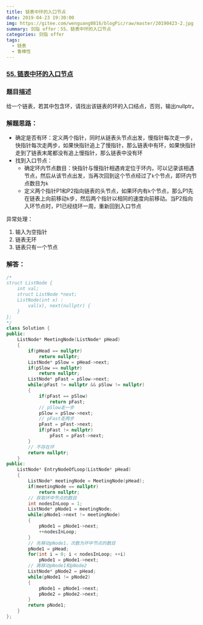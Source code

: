 ```yaml
---
title: 链表中环的入口节点
date: 2019-04-23 19:30:00
img: https://gitee.com/wenguang0816/blogPic/raw/master/20190423-2.jpg
summary: 剑指 offer：55、链表中环的入口节点
categories: 剑指 offer
tags:
  - 链表
  - 鲁棒性
---
```

### [55\. 链表中环的入口节点](https://www.nowcoder.com/practice/253d2c59ec3e4bc68da16833f79a38e4?tpId=13&tqId=11208&tPage=1&rp=1&ru=/ta/coding-interviews&qru=/ta/coding-interviews/question-ranking)

### 题目描述
给一个链表，若其中包含环，请找出该链表的环的入口结点，否则，输出nullptr。

### 解题思路：
+ 确定是否有环：定义两个指针，同时从链表头节点出发，慢指针每次走一步，快指针每次走两步，如果快指针追上了慢指针，那么链表中有环，如果快指针走到了链表末尾都没有追上慢指针，那么链表中没有环
+ 找到入口节点：
    - 确定环内节点数目：快指针与慢指针相遇肯定位于环内，可以记录该相遇节点，然后从该节点出发，当再次回到这个节点经过了`k`个节点，即环内节点数目为`k`
    - 定义两个指针P1和P2指向链表的头节点，如果环内有`k`个节点，那么P1先在链表上向前移动`k`步，然后两个指针以相同的速度向前移动。当P2指向入环节点时，P1已经绕环一周，重新回到入口节点

异常处理：
1. 输入为空指针
2. 链表无环
3. 链表只有一个节点

### 解答：

```cpp
/*
struct ListNode {
    int val;
    struct ListNode *next;
    ListNode(int x) :
        val(x), next(nullptr) {
    }
};
*/
class Solution {
public:
    ListNode* MeetingNode(ListNode* pHead)
    {
        if(pHead == nullptr)
            return nullptr;
        ListNode* pSlow = pHead->next;
        if(pSlow == nullptr)
            return nullptr;
        ListNode* pFast = pSlow->next;
        while(pFast != nullptr && pSlow != nullptr)
        {
            if(pFast == pSlow)
                return pFast;
            // pSlow走一步
            pSlow = pSlow->next;
            // pFast走两步
            pFast = pFast->next;
            if(pFast != nullptr)
                pFast = pFast->next;
        }
        // 不存在环
        return nullptr;
    }
public:
    ListNode* EntryNodeOfLoop(ListNode* pHead)
    {
        ListNode* meetingNode = MeetingNode(pHead);
        if(meetingNode == nullptr)
            return nullptr;
        // 获取环中节点的数目
        int nodesInLoop = 1;
        ListNode* pNode1 = meetingNode;
        while(pNode1->next != meetingNode)
        {
            pNode1 = pNode1->next;
            ++nodesInLoop;
        }
        // 先移动pNode1，次数为环中节点的数目
        pNode1 = pHead;
        for(int i = 0; i < nodesInLoop; ++i)
            pNode1 = pNode1->next;
        // 再移动pNode1和pNode2
        ListNode* pNode2 = pHead;
        while(pNode1 != pNode2)
        {
            pNode1 = pNode1->next;
            pNode2 = pNode2->next;
        }
        return pNode1;
    }
};
```